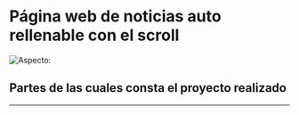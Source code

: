 # Página web de noticias auto rellenable con el scroll
![Aspecto:](https://raw.githubusercontent.com/sergjime/noticias/master/img/web.png) 
## Partes de las cuales consta el proyecto realizado
------------------------------------------------------------------------------
